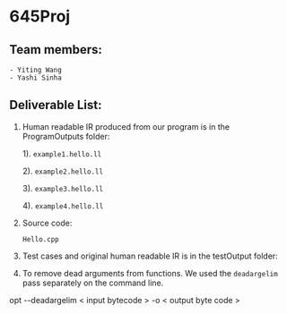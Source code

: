 # 645Proj
## Team members:
    
    - Yiting Wang
    - Yashi Sinha

## Deliverable List:

1. Human readable IR produced from our program is in the ProgramOutputs folder:
    
    1). `example1.hello.ll`

    2). `example2.hello.ll`

    3). `example3.hello.ll`

    4). `example4.hello.ll`

2. Source code:
    
    `Hello.cpp`
3. Test cases and original human readable IR is in the testOutput folder:

4. To remove dead arguments from functions. We used the `deadargelim` pass separately on the command line.

opt --deadargelim < input bytecode > -o < output byte code >
